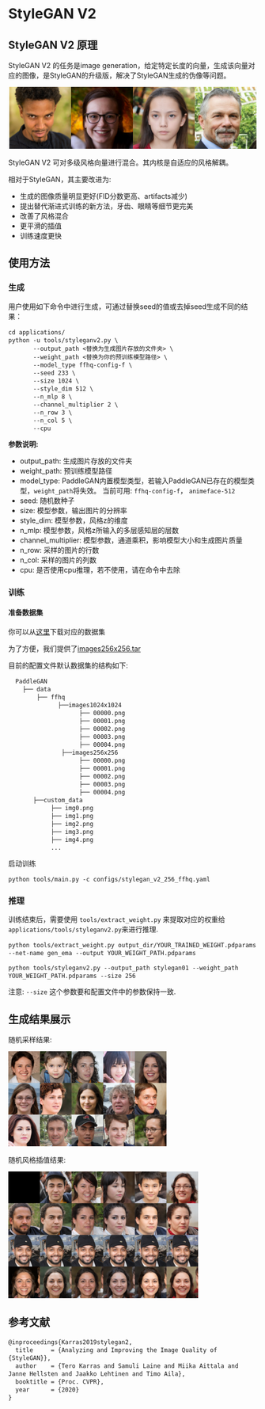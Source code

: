 # StyleGAN V2

## StyleGAN V2 原理

StyleGAN V2 的任务是image generation，给定特定长度的向量，生成该向量对应的图像，是StyleGAN的升级版，解决了StyleGAN生成的伪像等问题。

<div align="center">
  <img src="../../imgs/stylegan2-teaser-1024x256.png" width="500"/>
</div>

StyleGAN V2 可对多级风格向量进行混合。其内核是自适应的风格解耦。

相对于StyleGAN，其主要改进为:

- 生成的图像质量明显更好(FID分数更高、artifacts减少)
- 提出替代渐进式训练的新方法，牙齿、眼睛等细节更完美
- 改善了风格混合
- 更平滑的插值
- 训练速度更快

## 使用方法

### 生成

用户使用如下命令中进行生成，可通过替换seed的值或去掉seed生成不同的结果：

```
cd applications/
python -u tools/styleganv2.py \
       --output_path <替换为生成图片存放的文件夹> \
       --weight_path <替换为你的预训练模型路径> \
       --model_type ffhq-config-f \
       --seed 233 \
       --size 1024 \
       --style_dim 512 \
       --n_mlp 8 \
       --channel_multiplier 2 \
       --n_row 3 \
       --n_col 5 \
       --cpu
```

**参数说明:**
- output_path: 生成图片存放的文件夹
- weight_path: 预训练模型路径
- model_type: PaddleGAN内置模型类型，若输入PaddleGAN已存在的模型类型，`weight_path`将失效。
  当前可用: `ffhq-config-f`， `animeface-512`
- seed: 随机数种子
- size: 模型参数，输出图片的分辨率
- style_dim: 模型参数，风格z的维度
- n_mlp: 模型参数，风格z所输入的多层感知层的层数
- channel_multiplier: 模型参数，通道乘积，影响模型大小和生成图片质量
- n_row: 采样的图片的行数
- n_col: 采样的图片的列数
- cpu: 是否使用cpu推理，若不使用，请在命令中去除

### 训练

#### 准备数据集
你可以从[这里](https://drive.google.com/drive/folders/1u2xu7bSrWxrbUxk-dT-UvEJq8IjdmNTP)下载对应的数据集

为了方便，我们提供了[images256x256.tar](https://paddlegan.bj.bcebos.com/datasets/images256x256.tar)

目前的配置文件默认数据集的结构如下:
  ```
    PaddleGAN
      ├── data
          ├── ffhq
                ├──images1024x1024
                      ├── 00000.png
                      ├── 00001.png
                      ├── 00002.png
                      ├── 00003.png
                      ├── 00004.png
                 ├──images256x256
                      ├── 00000.png
                      ├── 00001.png
                      ├── 00002.png
                      ├── 00003.png
                      ├── 00004.png
         ├──custom_data
              ├── img0.png
              ├── img1.png
              ├── img2.png
              ├── img3.png
              ├── img4.png
              ...
  ```

启动训练
```
python tools/main.py -c configs/stylegan_v2_256_ffhq.yaml
```

### 推理

训练结束后，需要使用 ``tools/extract_weight.py`` 来提取对应的权重给``applications/tools/styleganv2.py``来进行推理.
```
python tools/extract_weight.py output_dir/YOUR_TRAINED_WEIGHT.pdparams --net-name gen_ema --output YOUR_WEIGHT_PATH.pdparams
```

```
python tools/styleganv2.py --output_path stylegan01 --weight_path YOUR_WEIGHT_PATH.pdparams --size 256
```

注意: ``--size`` 这个参数要和配置文件中的参数保持一致.


## 生成结果展示

随机采样结果:

![随机采样结果](../../imgs/stylegan2-sample.png)

随机风格插值结果:

![随机风格插值结果](../../imgs/stylegan2-sample-mixing-0.png)


## 参考文献

```
@inproceedings{Karras2019stylegan2,
  title     = {Analyzing and Improving the Image Quality of {StyleGAN}},
  author    = {Tero Karras and Samuli Laine and Miika Aittala and Janne Hellsten and Jaakko Lehtinen and Timo Aila},
  booktitle = {Proc. CVPR},
  year      = {2020}
}

```
